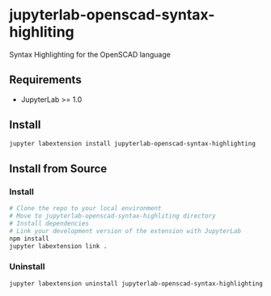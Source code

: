 # jupyterlab-openscad-syntax-highliting

Syntax Highlighting for the OpenSCAD language


## Requirements

* JupyterLab >= 1.0

## Install

```bash
jupyter labextension install jupyterlab-openscad-syntax-highlighting
```

## Install from Source

### Install

```bash
# Clone the repo to your local environment
# Move to jupyterlab-openscad-syntax-highliting directory
# Install dependencies
# Link your development version of the extension with JupyterLab
npm install
jupyter labextension link .
```

### Uninstall

```bash
jupyter labextension uninstall jupyterlab-openscad-syntax-highlighting
```

